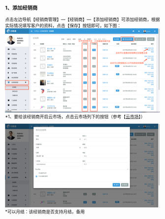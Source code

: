 ### 1、添加经销商

点击左边导航【经销商管理】—【经销商】—【添加经销商】可添加经销商，根据实际情况填写客户的资料，点击【保存】按钮即可，如下图：![](/assets/jxsgl-jxs-1.png)\*1、要给该经销商开启云市场，点击云市场列下的按钮（参考【[云市场](/yun-shi-chang.md)】）

![](/assets/jxsgl-jxs-2.png)\*可以月结：该经销商是否支持月结，备用

